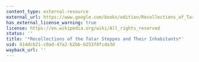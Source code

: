 ```yaml
---
content_type: external-resource
external_url: https://www.google.com/books/edition/Recollections_of_Tartar_Steppes_and_Thei/MHgEAAAAYAAJ?hl=en&gbpv=1
has_external_license_warning: true
license: https://en.wikipedia.org/wiki/All_rights_reserved
status: ''
title: '*Recollections of the Tatar Steppes and Their Inhabitants*'
uid: 414dcb21-c0ad-47a2-b2bb-b253f8fcda3d
wayback_url: ''
---
```

